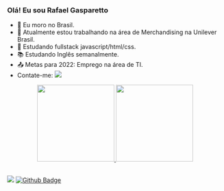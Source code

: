 ### Olá! Eu sou Rafael Gasparetto

- :house_with_garden: Eu moro no Brasil.
- 🔭 Atualmente estou trabalhando na área de Merchandising na Unilever Brasil.
- 🌱 Estudando fullstack javascript/html/css.
- :books: Estudando Inglês semanalmente.
- :outbox_tray: Metas para 2022: Emprego na área de TI.
- Contate-me: <a href = "mailto:rflk.89@gmail.com"><img src="https://img.shields.io/badge/-Gmail-%23333?style=for-the-badge&logo=gmail&logoColor=white" target="_blank"></a> 
     
<div align="center">
  <a href="https://github.com/Rafaelgasparetto">
  <img height="180em" src="https://github-readme-stats.vercel.app/api?username=Rafaelgasparetto&show_icons=true&theme=merko&include_all_commits=true&count_private=true"/>
  <img height="180em" src="https://github-readme-stats.vercel.app/api/top-langs/?username=Rafaelgasparetto&layout=compact&langs_count=7&theme=merko"/>
</div>
  
##
  <a href="https://www.linkedin.com/in/rafael-gasparetto/" target="_blank"><img src="https://img.shields.io/badge/-LinkedIn-%230077B5?style=for-the-badge&logo=linkedin&logoColor=white" target="_blank"></a>
  [![Github Badge](https://img.shields.io/badge/-Github-000?style=flat-square&logo=Github&logoColor=white&link=https://github.com/Rafaelgasparetto)](https://github.com/Rafaelgasparetto)
  
